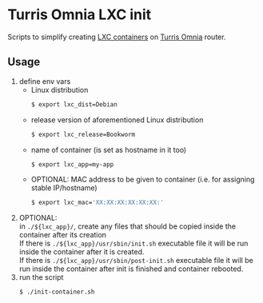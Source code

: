 # Turris Omnia LXC init
Scripts to simplify creating [LXC containers] on [Turris Omnia] router.

## Usage
1. define env vars
    - Linux distribution
        ```sh
        $ export lxc_dist=Debian
        ```
    - release version of aforementioned Linux distribution
        ```sh
        $ export lxc_release=Bookworm
        ```
    - name of container (is set as hostname in it too)
        ```sh
        $ export lxc_app=my-app
        ```
    - OPTIONAL: MAC address to be given to container (i.e. for assigning stable IP/hostname)
        ```sh
        $ export lxc_mac='XX:XX:XX:XX:XX:XX:'
        ```
1. OPTIONAL: \
in `./${lxc_app}/`, create any files that should be copied inside the container after its creation \
If there is `./${lxc_app}/usr/sbin/init.sh` executable file it will be run inside the container after it is created. \
If there is `./${lxc_app}/usr/sbin/post-init.sh` executable file it will be run inside the container after init is finished and container rebooted.
1. run the script
    ```sh
    $ ./init-container.sh
    ```

[turris omnia]: <https://www.turris.com/en/omnia/>
[LXC containers]: <https://linuxcontainers.org/>
